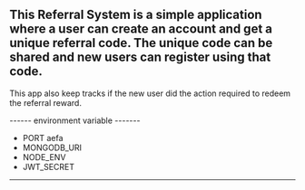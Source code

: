 ## This Referral System is a simple application where a user can create an account and get a unique referral code. The unique code can be shared and new users can register using that code.
This app also keep tracks if the new user did the action required to redeem the referral reward.


------ environment variable -------

- PORT
    aefa  
- MONGODB_URI
- NODE_ENV
- JWT_SECRET

------------------------------------
